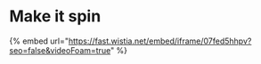 # Make it spin

{% embed url="https://fast.wistia.net/embed/iframe/07fed5hhpv?seo=false&videoFoam=true" %}



